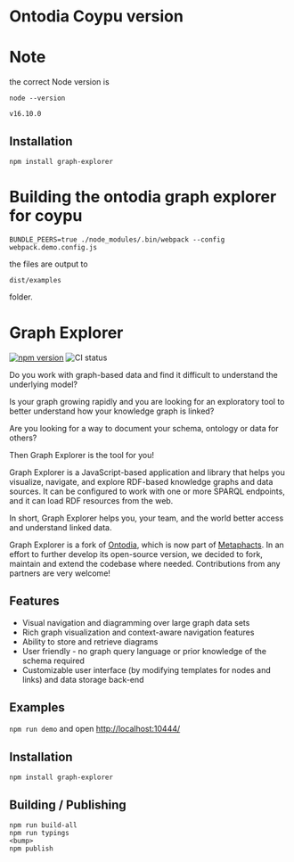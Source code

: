 # Ontodia Coypu version

# Note

the correct Node version is

`node --version`

```
v16.10.0
```

## Installation

`npm install graph-explorer`

# Building the ontodia graph explorer for coypu

```
BUNDLE_PEERS=true ./node_modules/.bin/webpack --config webpack.demo.config.js
```

the files are output to

`dist/examples`

folder.

# Graph Explorer
[![npm version](https://badge.fury.io/js/graph-explorer.svg)](https://www.npmjs.com/package/graph-explorer)
![CI status](https://github.com/zazuko/graph-explorer/workflows/Node.js%20CI/badge.svg)

Do you work with graph-based data and find it difficult to understand the underlying model?

Is your graph growing rapidly and you are looking for an exploratory tool to better understand how your knowledge graph is linked?

Are you looking for a way to document your schema, ontology or data for others?

Then Graph Explorer is the tool for you!

Graph Explorer is a JavaScript-based application and library that helps you visualize, navigate, and explore RDF-based knowledge graphs and data sources. It can be configured to work with one or more SPARQL endpoints, and it can load RDF resources from the web.

In short, Graph Explorer helps you, your team, and the world better access and understand linked data.

Graph Explorer is a fork of [Ontodia](https://github.com/metaphacts/ontodia), which is now part of [Metaphacts](https://metaphacts.com/). In an effort to further develop its open-source version, we decided to fork, maintain and extend the codebase where needed. Contributions from any partners are very welcome!

## Features

- Visual navigation and diagramming over large graph data sets
- Rich graph visualization and context-aware navigation features 
- Ability to store and retrieve diagrams
- User friendly - no graph query language or prior knowledge of the schema required
- Customizable user interface (by modifying templates for nodes and links) and data storage back-end

## Examples

`npm run demo` and open <http://localhost:10444/>

## Installation

`npm install graph-explorer`

## Building / Publishing

```
npm run build-all
npm run typings
<bump>
npm publish
```
